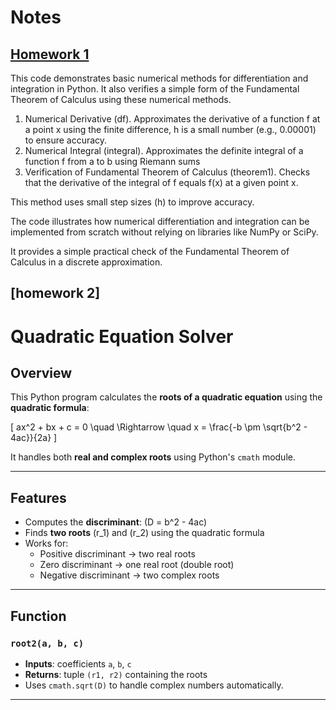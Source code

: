 # Notes

## [Homework 1]()

This code demonstrates basic numerical methods for differentiation and integration in Python. It also verifies a simple form of the Fundamental Theorem of Calculus using these numerical methods.</br>

1. Numerical Derivative (df). Approximates the derivative of a function f at a point x using the finite difference, h is a small number (e.g., 0.00001) to ensure accuracy.</br>
2. Numerical Integral (integral). Approximates the definite integral of a function f from a to b using Riemann sums </br>
3. Verification of Fundamental Theorem of Calculus (theorem1). Checks that the derivative of the integral of f equals f(x) at a given point x.</br>

This method uses small step sizes (h) to improve accuracy.

The code illustrates how numerical differentiation and integration can be implemented from scratch without relying on libraries like NumPy or SciPy.

It provides a simple practical check of the Fundamental Theorem of Calculus in a discrete approximation.

## [homework 2]
# Quadratic Equation Solver

## Overview
This Python program calculates the **roots of a quadratic equation** using the **quadratic formula**:

\[
ax^2 + bx + c = 0 \quad \Rightarrow \quad x = \frac{-b \pm \sqrt{b^2 - 4ac}}{2a}
\]

It handles both **real and complex roots** using Python's `cmath` module.

---

## Features
- Computes the **discriminant**: \(D = b^2 - 4ac\)
- Finds **two roots** \(r_1\) and \(r_2\) using the quadratic formula
- Works for:
  - Positive discriminant → two real roots
  - Zero discriminant → one real root (double root)
  - Negative discriminant → two complex roots

---

## Function
### `root2(a, b, c)`
- **Inputs**: coefficients `a`, `b`, `c`
- **Returns**: tuple `(r1, r2)` containing the roots
- Uses `cmath.sqrt(D)` to handle complex numbers automatically.

---
